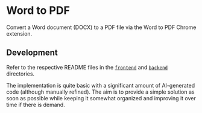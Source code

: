 # Word to PDF

Convert a Word document (DOCX) to a PDF file via the Word to PDF Chrome extension.

## Development

Refer to the respective README files in the [`frontend`](./frontend) and [`backend`](./backend) directories.

The implementation is quite basic with a significant amount of AI-generated code (although manually refined). The aim is to provide a simple solution as soon as possible while keeping it somewhat organized and improving it over time if there is demand.
